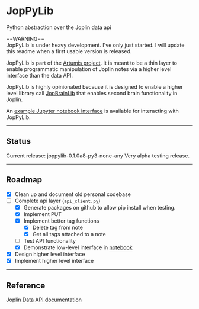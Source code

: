 # JopPyLib
Python abstraction over the Joplin data api  
  
==WARNING==  
JopPyLib is under heavy development. I've only just started. I will update this readme when a first usable version is released.

JopPyLib is part of the [Artumis project](https://jeroenkroesen.github.io/artumis_site/). It is meant to be a thin layer to enable programmatic manipulation of Joplin notes via a higher level interface than the data API.  
  
JopPyLib is highly opinionated because it is designed to enable a higher level library call [JopBrainLib](https://github.com/jeroenkroesen/jopbrainlib) that enables second brain functionality in Joplin.  
  
An [example Jupyter notebook interface](https://github.com/jeroenkroesen/joppylib-notebook) is available for interacting with JopPyLib.  
***  
  
## Status
Current release: joppylib-0.1.0a8-py3-none-any
Very alpha testing release.
***  
  
  
## Roadmap
- [x] Clean up and document old personal codebase
- [ ] Complete api layer (`api_client.py`)
    - [x] Generate packages on github to allow pip install when testing.
    - [x] Implement PUT
    - [x] Implement better tag functions
        - [x] Delete tag from note
        - [x] Get all tags attached to a note
    - [ ] Test API functionality
    - [x] Demonstrate low-level interface in [notebook](https://github.com/jeroenkroesen/joppylib-notebook)
- [x] Design higher level interface
- [x] Implement higher level interface  

***
  
  
## Reference
[Joplin Data API documentation](https://joplinapp.org/help/api/references/rest_api/)
